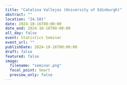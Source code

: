 ```yaml
---
title: "Catalina Vallejos (University of Edinburgh)"
abstract: ""
location: "24.S01"
date: 2024-10-16T00:00:00
date_end: 2024-10-16T00:00:00
all_day: false
event: Statistics Seminar
event_url: ""
publishDate: 2024-10-16T00:00:00
draft: false
featured: false
image:
  filename: "seminar.png"
  focal_point: Smart
  preview_only: false
---
```

